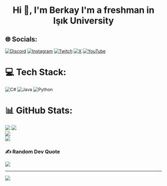 <h1 align="center">Hi 👋, I'm Berkay I'm a freshman in Işık University</h1>

## 🌐 Socials:
[![Discord](https://img.shields.io/badge/Discord-%237289DA.svg?logo=discord&logoColor=white)](https://discord.gg/Latrye) [![Instagram](https://img.shields.io/badge/Instagram-%23E4405F.svg?logo=Instagram&logoColor=white)](https://instagram.com/@fberkay20) [![Twitch](https://img.shields.io/badge/Twitch-%239146FF.svg?logo=Twitch&logoColor=white)](https://twitch.tv/@Latryee) [![X](https://img.shields.io/badge/X-black.svg?logo=X&logoColor=white)](https://x.com/fberkay20) [![YouTube](https://img.shields.io/badge/YouTube-%23FF0000.svg?logo=YouTube&logoColor=white)](https://youtube.com/@@Latrye) 

# 💻 Tech Stack:
![C#](https://img.shields.io/badge/c%23-%23239120.svg?style=for-the-badge&logo=csharp&logoColor=white) ![Java](https://img.shields.io/badge/java-%23ED8B00.svg?style=for-the-badge&logo=openjdk&logoColor=white) ![Python](https://img.shields.io/badge/python-3670A0?style=for-the-badge&logo=python&logoColor=ffdd54)
# 📊 GitHub Stats:
![](http://github-profile-summary-cards.vercel.app/api/cards/profile-details?username=Latrye&theme=2077)
![](https://github-readme-stats.vercel.app/api?username=Latrye&theme=radical&hide_border=false&include_all_commits=false&count_private=false)<br/>
![](https://github-readme-streak-stats.herokuapp.com/?user=Latrye&theme=radical&hide_border=false)<br/>
![](https://github-readme-stats.vercel.app/api/top-langs/?username=Latrye&theme=radical&hide_border=false&include_all_commits=false&count_private=false&layout=compact)

### ✍️ Random Dev Quote
![](https://quotes-github-readme.vercel.app/api?type=horizontal&theme=dark)

---
[![](https://visitcount.itsvg.in/api?id=Latrye&icon=0&color=0)](https://visitcount.itsvg.in)

<!-- Proudly created with GPRM ( https://gprm.itsvg.in ) -->
